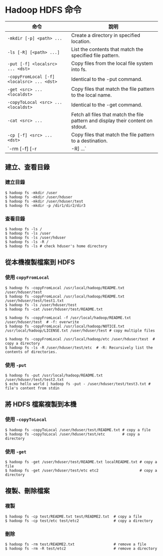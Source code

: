 # Hadoop HDFS 命令

命令 | 說明 
-----|-----
`-mkdir [-p] <path> ...`                    | Create a directory in specified location.
`-ls [-R] [<path> ...]`                     | List the contents that match the specified file pattern.
`-put [-f] <localsrc> ... <dst>`            | Copy files from the local file system into fs.
`-copyFromLocal [-f] <localsrc> ... <dst>`  | Identical to the -put command.
`-get <src> ... <localdst>`                 | Copy files that match the file pattern <src> to the local name.
`-copyToLocal <src> ... <localdst>`         | Identical to the -get command.
`-cat <src> ...`                            | Fetch all files that match the file pattern <src> and display their content on stdout.
`-cp [-f] <src> ... <dst>`                  | Copy files that match the file pattern <src> to a destination.
`-rm [-f] [-r|-R] <src> ...`                | Delete all files that match the specified file pattern.

## 建立、查看目錄

### 建立目錄
```shell
$ hadoop fs -mkdir /user
$ hadoop fs -mkdir /user/hduser
$ hadoop fs -mkdir /user/hduser/test
$ hadoop fs -mkdir -p /dir1/dir2/dir3
```

### 查看目錄
```shell
$ hadoop fs -ls /
$ hadoop fs -ls /user
$ hadoop fs -ls /user/hduser
$ hadoop fs -ls -R /
$ hadoop fs -ls # check hduser's home directory
```

## 從本機複製檔案到 HDFS

### 使用 `copyFromLocal`
```shell
$ hadoop fs -copyFromLocal /usr/local/hadoop/README.txt /user/hduser/test
$ hadoop fs -copyFromLocal /usr/local/hadoop/README.txt /user/hduser/test/test1.txt
$ hadoop fs -ls /user/hduser/test
$ hadoop fs -cat /user/hduser/test/README.txt

$ hadoop fs -copyFromLocal -f /usr/local/hadoop/README.txt /user/hduser/test  # -f: overwrite
$ hadoop fs -copyFromLocal /usr/local/hadoop/NOTICE.txt /usr/local/hadoop/LICENSE.txt /user/hduser/test # copy multiple files

$ hadoop fs -copyFromLocal /usr/local/hadoop/etc /user/hduser/test  # copy a directory
$ hadoop fs -ls -R /user/hduser/test/etc  # -R: Recursively list the contents of directories.
```

### 使用 `-put`
```shell
$ hadoop fs -put /usr/local/hadoop/README.txt /user/hduser/test/test2.txt
$ echo hello world | hadoop fs -put - /user/hduser/test/test3.txt # file's content from stdin
```

## 將 HDFS 檔案複製到本機

### 使用 `-copyToLocal`
```shell
$ hadoop fs -copyToLocal /user/hduser/test/README.txt # copy a file
$ hadoop fs -copyToLocal /user/hduser/test/etc        # copy a directory
```

### 使用 `-get`
```shell
$ hadoop fs -get /user/hduser/test/README.txt localREADME.txt # copy a file
$ hadoop fs -get /user/hduser/test/etc etc2                   # copy a directory
```

## 複製、刪除檔案

### 複製
```shell
$ hadoop fs -cp test/README.txt test/README2.txt  # copy a file
$ hadoop fs -cp test/etc test/etc2                # copy a directory
```

### 刪除
```shell
$ hadoop fs -rm test/README2.txt                  # remove a file
$ hadoop fs -rm -R test/etc2                      # remove a directory
```
